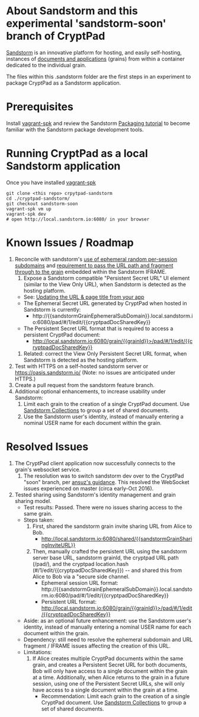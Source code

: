# About Sandstorm and this experimental 'sandstorm-soon' branch of CryptPad

[Sandstorm](https://sandstorm.io/) is an innovative platform for hosting, and easily self-hosting, instances of [documents and applications](https://apps.sandstorm.io/) (grains) from within a container dedicated to the individual grain.

The files within this .sandstorm folder are the first steps in an experiment to package CryptPad as a Sandstorm application.


# Prerequisites

Install [vagrant-spk](https://docs.sandstorm.io/en/latest/vagrant-spk/installation/) and review the Sandstorm [Packaging tutorial](https://docs.sandstorm.io/en/latest/vagrant-spk/packaging-tutorial/) to become familiar with the Sandstorm package development tools.


# Running CryptPad as a local Sandstorm application

Once you have installed [vagrant-spk](https://docs.sandstorm.io/en/latest/vagrant-spk/installation/)

```
git clone <this repo> crpytpad-sandstorm
cd ./cryptpad-sandstorm/
git checkout sandstorm-soon
vagrant-spk vm up
vagrant-spk dev
# open http://local.sandstorm.io:6080/ in your browser
```

# Known Issues / Roadmap

1. Reconcile with sandstorm's [use of ephemeral random per-session subdomains](https://docs.sandstorm.io/en/latest/developing/path/#overview-the-grain-url-grain-ephemeral-subdomains) and [requirement to pass the URL path and fragment through to the grain](https://docs.sandstorm.io/en/latest/developing/path/#navigating-to-paths-within-a-grain) embedded within the Sandstorm IFRAME.
    1. Expose a Sandstorm compatible "Persistent Secret URL" UI element (similar to the View Only URL), when Sandstorm is detected as the hosting platform.
      * See: [Updating the URL & page title from your app](https://docs.sandstorm.io/en/latest/developing/path/#updating-the-url-page-title-from-your-app)
      * The Ephemeral Secret URL generated by CryptPad when hosted in Sandstorm is currently:
          * http://{{sandstormGrainEphemeralSubDomain}}.local.sandstorm.io:6080/pad/#/1/edit/{{cryptpadDocSharedKey}}
      * The Persistent Secret URL format that is required to access a persistent CryptPad document:
          *  http://local.sandstorm.io:6080/grain/{{grainId}}>/pad/#/1/edit/{{cryptpadDocSharedKey}}
    1. Related: correct the View Only Persistent Secret URL format, when Sandstorm is detected as the hosting platform.
1. Test with HTTPS on a self-hosted sandstorm server or https://oasis.sandstorm.io/ (Note: no issues are anticipated under HTTPS.)
1. Create a pull request from the sandstorm feature branch.
1. Additional optional enhancements, to increase usability under Sandstorm:
    1. Limit each grain to the creation of a single CryptPad document. Use [Sandstorm Collections](https://sandstorm.io/news/2016-08-09-collections-app) to group a set of shared documents.
    1. Use the Sandstorm user's identity, instead of manually entering a nominal USER name for each document within the grain.


# Resolved Issues

1. The CryptPad client application now successfully connects to the grain's websocket service.
    1. The resolution was to switch sandstorm dev over to the CryptPad "soon" branch, per [ansuz's guidance](https://github.com/xwiki-labs/cryptpad/issues/48#issuecomment-253167197). This resolved the WebSocket issues experienced on master (circa early-Oct 2016).
1. Tested sharing using Sandstorm's identity management and grain sharing model.
    * Test results: Passed. There were no issues sharing access to the same grain.
    * Steps taken:
        1. First, shared the sandstorm grain invite sharing URL from Alice to Bob.
            * http://local.sandstorm.io:6080/shared/{{sandstormGrainSharingInviteURL}}
        1. Then, manually crafted the persistent URL using the sandstorm server base URL, sandstorm grainId, the cryptpad URL path (/pad/), and the cryptpad location.hash (#/1/edit/{{cryptpadDocSharedKey}}) -- and shared this from Alice to Bob via a "secure side channel.
            * Ephemeral session URL format: http://{{sandstormGrainEphemeralSubDomain}}.local.sandstorm.io:6080/pad/#/1/edit/{{cryptpadDocSharedKey}}
            * Persistent URL format: http://local.sandstorm.io:6080/grain/{{grainId}}>/pad/#/1/edit/{{cryptpadDocSharedKey}}
    * Aside: as an optional future enhancement: use the Sandstorm user's identity, instead of manually entering a nominal USER name for each document within the grain.
    * Dependency: still need to resolve the ephemeral subdomain and URL fragment / IFRAME issues affecting the creation of this URL.
    * Limitations:
        1. If Alice creates multiple CryptPad documents within the same grain, and creates a Persistent Secret URL for both documents, Bob will only have access to a single document within the grain at a time. Additionally, when Alice returns to the grain in a future session, using one of the Persistent Secret URLs, she will only have access to a single document within the grain at a time.
            * Recommendation: Limit each grain to the creation of a single CryptPad document. Use [Sandstorm Collections](https://sandstorm.io/news/2016-08-09-collections-app) to group a set of shared documents.
